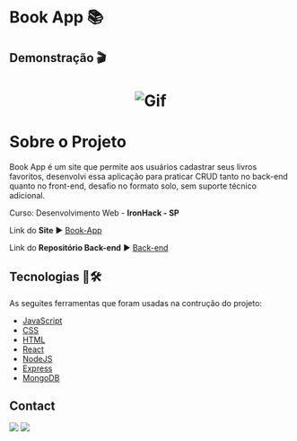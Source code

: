 <h1>Book App 📚</h1>
<h2>Demonstração 🎬</h2>
<h1 align="center">
  <img alt="Gif" title="Readme" src="./github/gifs-book.gif"/>
  </h1>
<h1>Sobre o Projeto</h1>
<p>Book App é um site que permite aos usuários cadastrar seus livros favoritos, desenvolvi essa aplicação para praticar CRUD tanto no back-end quanto no front-end, desafio no formato solo, sem suporte técnico adicional.</p>
<p>Curso: Desenvolvimento Web - <b>IronHack - SP</b></p>
  <p>Link do <b>Site</b> ▶️ <a href="https://may-book.netlify.app/login">Book-App</a></p>
  <p>Link do <b>Repositório Back-end</b> ▶️ <a href="https://github.com/Elizeu-Santos/ironrest">Back-end</a></p>
  
  
  <h2> Tecnologias 🚀🛠️ </h2>
  
  As seguites ferramentas que foram usadas na contrução do projeto:
  - [JavaScript](https://pt.wikipedia.org/wiki/JavaScript)
  - [CSS](https://pt.wikipedia.org/wiki/Cascading_Style_Sheets)
  - [HTML](https://developer.mozilla.org/pt-BR/docs/Web/HTML)
  - [React](https://pt-br.reactjs.org/)
  - [NodeJS](https://nodejs.org/en/)
  - [Express](https://expressjs.com/pt-br/)
  - [MongoDB](https://www.mongodb.com/cloud/atlas/lp/try2?utm_source=google&utm_campaign=gs_americas_brazil_search_core_brand_atlas_desktop&utm_term=mongodb&utm_medium=cpc_paid_search&utm_ad=e&utm_ad_campaign_id=12212624308&adgroup=115749706023&gclid=CjwKCAiAl-6PBhBCEiwAc2GOVMZtjawakjJeTAVTxaj224caxrUE-WNlv2TwwXDTuJAJ4WRyNSjaSxoClIMQAvD_BwE)
  
  <h2> Contact </h2>
  
  <a href="https://www.linkedin.com/in/elizeusantoss/" target="_blank"><img src="https://img.shields.io/badge/LinkedIn-0077B5?style=for-the-badge&logo=linkedin&logoColor=white" target="_blank"></a>
  <a href="mailto:elyzeu.tec@gmail.com" target="_blank"><img src="https://img.shields.io/badge/Gmail-D14836?style=for-the-badge&logo=gmail&logoColor=white"></a>
